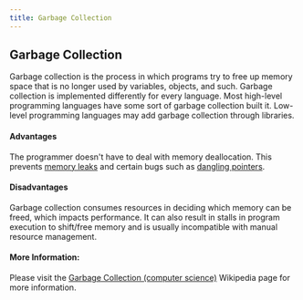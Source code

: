```yaml
---
title: Garbage Collection
---
```

## Garbage Collection

Garbage collection is the process in which programs try to free up memory space that is no longer used by variables, objects, and such.  Garbage collection is implemented differently for every language.  Most high-level programming languages have some sort of garbage collection built it.  Low-level programming languages may add garbage collection through libraries.

<!-- The article goes here, in GitHub-flavored Markdown. Feel free to add YouTube videos, images, and CodePen/JSBin embeds  -->
#### Advantages
The programmer doesn't have to deal with memory deallocation. This prevents <a href="https://en.wikipedia.org/wiki/Memory_leak">memory leaks</a> and certain bugs such as <a href="https://en.wikipedia.org/wiki/Dangling_pointer">dangling pointers</a>.

#### Disadvantages
Garbage collection consumes resources in deciding which memory can be freed, which impacts performance. It can also result in stalls in program execution to shift/free memory and is usually incompatible with manual resource management.


#### More Information:
<!-- Please add any articles you think might be helpful to read before writing the article -->
Please visit the <a href="https://en.wikipedia.org/wiki/Garbage_collection_(computer_science)">Garbage Collection (computer science)</a> Wikipedia page for more information.
